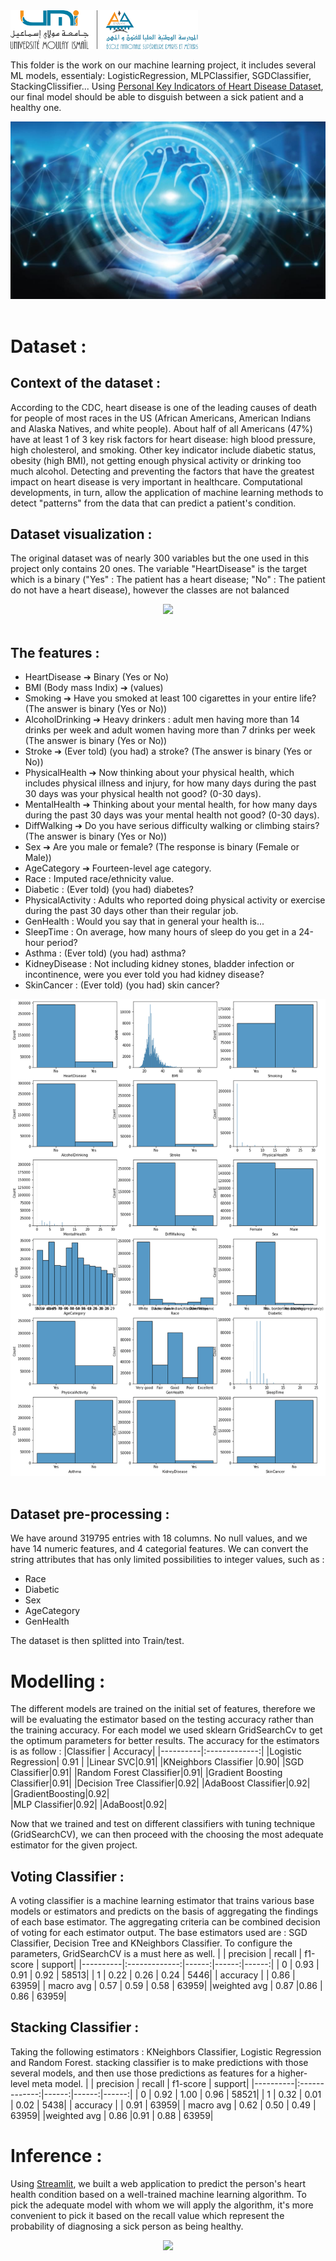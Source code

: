<img src="./img/Download.png" width="300" >
<!--<img src=".github/Detectron2-Logo-Horz.svg" width="300" >-->

This folder is the work on our machine learning project, it includes several ML models, essentialy: LogisticRegression, MLPClassifier, SGDClassifier, StackingClissifier...
Using [Personal Key Indicators of Heart Disease Dataset](https://www.kaggle.com/datasets/johnsmith88/heart-disease-dataset), our final model should be able to disguish between a sick patient and a healthy one.

<div align="center">
  <img src="./img/heart.jpg"/>
</div>
<br>

# Dataset :
## Context of the dataset :
According to the CDC, heart disease is one of the leading causes of death for people of most races in the US (African Americans, American Indians and Alaska Natives, and white people). About half of all Americans (47%) have at least 1 of 3 key risk factors for heart disease: high blood pressure, high cholesterol, and smoking. Other key indicator include diabetic status, obesity (high BMI), not getting enough physical activity or drinking too much alcohol. Detecting and preventing the factors that have the greatest impact on heart disease is very important in healthcare. Computational developments, in turn, allow the application of machine learning methods to detect "patterns" from the data that can predict a patient's condition.

## Dataset visualization :

The original dataset was of nearly 300 variables but the one used in this project only contains 20 ones. The variable "HeartDisease" is the target which is a binary ("Yes" : The patient has a heart disease; "No" : The patient do not have a heart disease), 
however the classes are not balanced

<div align="center">
  <img src="./img/vizML.jpg"/>
</div>
<br>


## The features :
* HeartDisease ➔  Binary (Yes or No)
* BMI (Body mass Indix) ➔ (values)
* Smoking ➔ Have you smoked at least 100 cigarettes in your entire life? (The answer is binary (Yes or No))
* AlcoholDrinking ➔ Heavy drinkers : adult men having more than 14 drinks per week and adult women having more than 7 drinks per week (The answer is binary (Yes or No))
* Stroke ➔ (Ever told) (you had) a stroke? (The answer is binary (Yes or No))
* PhysicalHealth ➔  Now thinking about your physical health, which includes physical illness and injury, for how many days during the past 30 days was your physical health not good? (0-30 days).
* MentalHealth ➔ Thinking about your mental health, for how many days during the past 30 days was your mental health not good? (0-30 days).
* DiffWalking ➔  Do you have serious difficulty walking or climbing stairs? (The answer is binary (Yes or No))
* Sex ➔ Are you male or female? (The response is binary (Female or Male))
* AgeCategory ➔ Fourteen-level age category.
* Race : Imputed race/ethnicity value.
* Diabetic : (Ever told) (you had) diabetes?
* PhysicalActivity : Adults who reported doing physical activity or exercise during the past 30 days other than their regular job.
* GenHealth : Would you say that in general your health is...
* SleepTime : On average, how many hours of sleep do you get in a 24-hour period?
* Asthma : (Ever told) (you had) asthma?
* KidneyDisease : Not including kidney stones, bladder infection or incontinence, were you ever told you had kidney disease?
* SkinCancer : (Ever told) (you had) skin cancer?

<div align="center">
  <img src="./img/totalViz.png"/>
</div>
<br>

## Dataset pre-processing :
We have around 319795 entries with 18 columns. No null values, and we have 14 numeric features, and 4 categorial features. We can convert the string attributes that has only limited possibilities to integer values, such as : 
* Race 
* Diabetic 
* Sex
* AgeCategory
* GenHealth

The dataset is then splitted into Train/test.

# Modelling :
The different models are trained on the initial set of features, therefore we will be evaluating the estimator based on the testing accuracy rather than the training accuracy.
For each model we used sklearn GridSearchCv to get the optimum parameters for better results.
The accuracy for the estimators is as follow :
|Classifier | Accuracy|
|----------|:-------------:|
|Logistic Regression| 0.91 |
|Linear SVC|0.91|
|KNeighbors Classifier |0.90| 
|SGD Classifier|0.91|
|Random Forest Classifier|0.91|
|Gradient Boosting Classifier|0.91|
|Decision Tree Classifier|0.92|
|AdaBoost Classifier|0.92|
|GradientBoosting|0.92|  
|MLP Classifier|0.92|
|AdaBoost|0.92|

Now that we trained and test on different classifiers with tuning technique (GridSearchCV), we can then proceed with the choosing the most adequate estimator for the given project.
## Voting Classifier :
A voting classifier is a machine learning estimator that trains various base models or estimators and predicts on the basis of aggregating the findings of each base estimator. The aggregating criteria can be combined decision of voting for each estimator output.
The base estimators used are : SGD Classifier, Decision Tree and KNeighbors Classifier.
To configure the parameters, GridSearchCV is a must here as well.
|             | precision |   recall | f1-score  | support|
|----------|:-------------:|------:|------:|------:|
|           0 |     0.93   |   0.91   |  0.92    | 58513|
|           1  |     0.22   |   0.26   |   0.24   |   5446|
|    accuracy   |            |            0.86    | 63959|
|   macro avg    |   0.57     | 0.59  |    0.58   |  63959|
|weighted avg    |   0.87      |0.86 |     0.86   |  63959|
## Stacking Classifier :
Taking the following estimators : KNeighbors Classifier, Logistic Regression and Random Forest.
stacking classifier is to make predictions with those several models, and then use those predictions as features for a higher-level meta model.
|             | precision |   recall | f1-score  | support|
|----------|:-------------:|------:|------:|------:|
|           0 |     0.92   |   1.00    |  0.96    | 58521|
|           1  |     0.32   |   0.01   |   0.02   |   5438|
|    accuracy   |            |            0.91    | 63959|
|   macro avg    |   0.62     | 0.50  |    0.49   |  63959|
|weighted avg    |   0.86      |0.91 |     0.88   |  63959|

# Inference :

Using [Streamlit](https://github.com/streamlit/streamlit), we built a web application to predict the person's heart health condition based on a well-trained machine learning algorithm. 
To pick the adequate model with whom we will apply the algorithm, it's more convenient to pick it based on the recall value which represent the probability of diagnosing a sick person as being healthy.

<div align="center">
  <img src="./img/interface.jpg"/>
</div>
<br>
